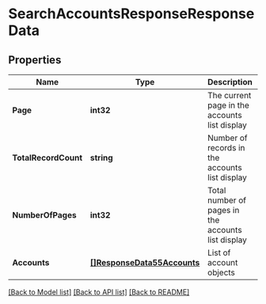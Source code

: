 # SearchAccountsResponseResponseData

## Properties
Name | Type | Description | Notes
------------ | ------------- | ------------- | -------------
**Page** | **int32** | The current page in the accounts list display | [default to null]
**TotalRecordCount** | **string** | Number of records in the accounts list display | [default to null]
**NumberOfPages** | **int32** | Total number of pages in the accounts list display | [default to null]
**Accounts** | [**[]ResponseData55Accounts**](ResponseData55_accounts.md) | List of account objects | [default to null]

[[Back to Model list]](../README.md#documentation-for-models) [[Back to API list]](../README.md#documentation-for-api-endpoints) [[Back to README]](../README.md)

